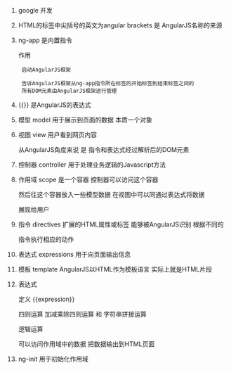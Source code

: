 1. google 开发

2. HTML的标签中尖括号的英文为angular brackets 是 AngularJS名称的来源

3. ng-app 是内置指令

    作用

        启动AngularJS框架

        告诉AngularJS框架从ng-app指令所在标签的开始标签到结束标签之间的
        所有DOM元素由AngularJS框架进行管理

4. {{}} 是AngularJS的表达式

5. 模型 model 用于展示到页面的数据 本质一个对象

6. 视图 view 用户看到网页内容

    从AngularJS角度来说 是 指令和表达式经过解析后的DOM元素

7. 控制器 controller  用于处理业务逻辑的Javascript方法

8. 作用域 scope  是一个容器 控制器可以访问这个容器

    然后往这个容器放入一些模型数据 在视图中可以同通过表达式将数据

    展现给用户

9. 指令 directives 扩展的HTML属性或标签 能够被AngularJS识别 根据不同的

    指令执行相应的动作

10. 表达式 expressions 用于向页面输出信息

11. 模板 template AngularJS以HTML作为模板语言 实际上就是HTML片段

12. 表达式

    定义 {{expression}}

    四则运算  加减乘除四则运算 和  字符串拼接运算

    逻辑运算

    可以访问作用域中的数据 把数据输出到HTML页面

13. ng-init 用于初始化作用域

